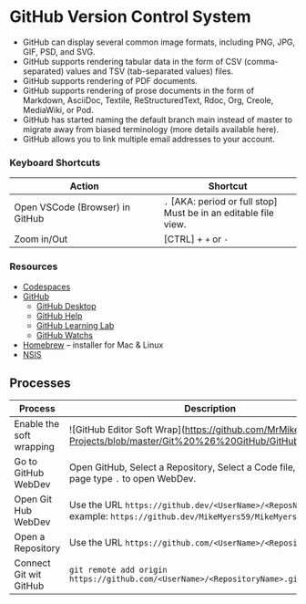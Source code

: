 # GitHub Version Control System

- GitHub can display several common image formats, including PNG, JPG, GIF, PSD, and SVG.
- GitHub supports rendering tabular data in the form of CSV (comma-separated) values and TSV (tab-separated values) files.
- GitHub supports rendering of PDF documents.
- GitHub supports rendering of prose documents in the form of Markdown, AsciiDoc, Textile, ReStructuredText,  Rdoc, Org, Creole, MediaWiki, or Pod.
- GitHub has started naming the default branch main instead of master to migrate away from biased terminology (more details available here).  
- GitHub allows you to link multiple email addresses to your account. 

### Keyboard Shortcuts
| Action | Shortcut | 
| -- | -- |  
| Open VSCode (Browser) in GitHub | `.` \[AKA: period or full stop] <br> Must be in an editable file view. |
| Zoom in/Out | [CTRL] + `+` or `-` |  

### Resources
- [Codespaces](https://github.com/features/codespaces)  
- [GitHub]( https://github.com/) 
  - [GitHub Desktop](https://desktop.github.com/) 
  - [GitHub Help]( https://help.github.com)  
  - [GitHub Learning Lab](https://lab.github.com/)  
  - [GitHub Watchs](https://github.com/watching) 
- [Homebrew](https://brew.sh/) – installer for Mac & Linux
- [NSIS](http://nsis.sourceforge.net/Download)

## Processes

| Process | Description |  
| -- | -- |  
| Enable the soft wrapping | ![GitHub Editor Soft Wrap](https://github.com/MrMikey59/00---Projects/blob/master/Git%20%26%20GitHub/GitHub%2001.png |  
| Go to GitHub WebDev | Open GitHub, Select a Repository, Select a Code file, in the view page type `.` to open WebDev. |  
| Open Git Hub WebDev | Use the URL `https://github.dev/<UserName>/<ReposName>/` for example: `https://github.dev/MikeMyers59/MikeMyers59/` |  
| Open a Repository | Use the URL `https://github.com/<UserName>/<RepositoryName>/` |  
| Connect Git wit GitHub | `git remote add origin https://github.com/<UserName>/<RepositoryName>.git` |  

